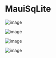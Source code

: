 # MauiSqLite

![image](https://github.com/user-attachments/assets/96f939ce-6359-4906-b2ac-bf400e8465f2)

![image](https://github.com/user-attachments/assets/760f8a47-fd90-47b2-9a61-9eb71aaa8941)

![image](https://github.com/user-attachments/assets/d83cf32f-bc4a-4c66-99d4-8bdd1d2fcdca)

![image](https://github.com/user-attachments/assets/a289a73c-d484-4c39-9192-0b8e48d76714)




